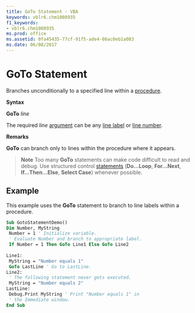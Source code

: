 ```yaml
---
title: GoTo Statement - VBA
keywords: vblr6.chm1008935
f1_keywords:
- vblr6.chm1008935
ms.prod: office
ms.assetid: 0fa45435-77cf-91f5-ade4-86ac0eb1a083
ms.date: 06/08/2017
---
```

# GoTo Statement

Branches unconditionally to a specified line within a [procedure](vbe-glossary.md).

 **Syntax**

 **GoTo** _line_

The required _line_ [argument](vbe-glossary.md) can be any [line label](vbe-glossary.md) or [line number](vbe-glossary.md).

 **Remarks**
 
 **GoTo** can branch only to lines within the procedure where it appears.

 >**Note**  Too many  **GoTo** statements can make code difficult to read and debug. Use structured control [statements](vbe-glossary.md) (**Do...Loop**, **For...Next**, **If...Then...Else**, **Select Case**) whenever possible.

## Example

This example uses the  **GoTo** statement to branch to line labels within a procedure.


```vb
Sub GotoStatementDemo() 
Dim Number, MyString 
 Number = 1 ' Initialize variable. 
 ' Evaluate Number and branch to appropriate label. 
 If Number = 1 Then GoTo Line1 Else GoTo Line2 
 
Line1: 
 MyString = "Number equals 1" 
 GoTo LastLine ' Go to LastLine. 
Line2: 
 ' The following statement never gets executed. 
 MyString = "Number equals 2" 
LastLine: 
 Debug.Print MyString ' Print "Number equals 1" in 
 ' the Immediate window. 
End Sub
```
